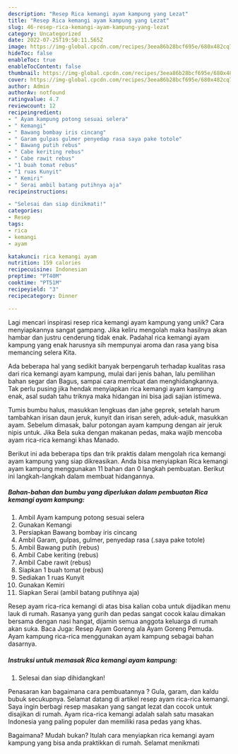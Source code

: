 ```yaml
---
description: "Resep Rica kemangi ayam kampung yang Lezat"
title: "Resep Rica kemangi ayam kampung yang Lezat"
slug: 46-resep-rica-kemangi-ayam-kampung-yang-lezat
category: Uncategorized
date: 2022-07-25T19:50:11.565Z
image: https://img-global.cpcdn.com/recipes/3eea86b28bcf695e/680x482cq70/rica-kemangi-ayam-kampung-foto-resep-utama.jpg
hideToc: false
enableToc: true
enableTocContent: false
thumbnail: https://img-global.cpcdn.com/recipes/3eea86b28bcf695e/680x482cq70/rica-kemangi-ayam-kampung-foto-resep-utama.jpg
cover: https://img-global.cpcdn.com/recipes/3eea86b28bcf695e/680x482cq70/rica-kemangi-ayam-kampung-foto-resep-utama.jpg
author: Admin
authorAv: notfound
ratingvalue: 4.7
reviewcount: 12
recipeingredient:
- " Ayam kampung potong sesuai selera"
- " Kemangi"
- " Bawang bombay iris cincang"
- " Garam gulpas gulmer penyedap rasa saya pake totole"
- " Bawang putih rebus"
- " Cabe keriting rebus"
- " Cabe rawit rebus"
- "1 buah tomat rebus"
- "1 ruas Kunyit"
- " Kemiri"
- " Serai ambil batang putihnya aja"
recipeinstructions:

- "Selesai dan siap dinikmati!"
categories:
- Resep
tags:
- rica
- kemangi
- ayam

katakunci: rica kemangi ayam 
nutrition: 159 calories
recipecuisine: Indonesian
preptime: "PT40M"
cooktime: "PT51M"
recipeyield: "3"
recipecategory: Dinner

---
```





Lagi mencari inspirasi resep rica kemangi ayam kampung yang unik? Cara menyiapkannya sangat gampang. Jika keliru mengolah maka hasilnya akan hambar dan justru cenderung tidak enak. Padahal rica kemangi ayam kampung yang enak harusnya sih mempunyai aroma dan rasa yang bisa memancing selera Kita.





Ada beberapa hal yang sedikit banyak berpengaruh terhadap kualitas rasa dari rica kemangi ayam kampung, mulai dari jenis bahan, lalu pemilihan bahan segar dan Bagus, sampai cara membuat dan menghidangkannya. Tak perlu pusing jika hendak menyiapkan rica kemangi ayam kampung enak,      asal sudah tahu triknya maka hidangan ini bisa jadi sajian istimewa.














Tumis bumbu halus, masukkan lengkuas dan jahe geprek, setelah harum tambahkan irisan daun jeruk, kunyit dan irisan sereh, aduk-aduk, masukkan ayam. Sebelum dimasak, balur potongan ayam kampung dengan air jeruk nipis untuk. Jika Bela suka dengan makanan pedas, maka wajib mencoba ayam rica-rica kemangi khas Manado.






Berikut ini ada beberapa tips dan trik praktis dalam mengolah rica kemangi ayam kampung yang siap dikreasikan. Anda bisa menyiapkan Rica kemangi ayam kampung menggunakan 11 bahan dan 0 langkah pembuatan. Berikut ini langkah-langkah dalam membuat hidangannya.

<!--inarticleads1-->

##### Bahan-bahan dan bumbu yang diperlukan dalam pembuatan Rica kemangi ayam kampung:

1. Ambil  Ayam kampung potong sesuai selera
1. Gunakan  Kemangi
1. Persiapkan  Bawang bombay iris cincang
1. Ambil  Garam, gulpas, gulmer, penyedap rasa (.saya pake totole)
1. Ambil  Bawang putih (rebus)
1. Ambil  Cabe keriting (rebus)
1. Ambil  Cabe rawit (rebus)
1. Siapkan 1 buah tomat (rebus)
1. Sediakan 1 ruas Kunyit
1. Gunakan  Kemiri
1. Siapkan  Serai (ambil batang putihnya aja)


Resep ayam rica-rica kemangi di atas bisa kalian coba untuk dijadikan menu lauk di rumah. Rasanya yang gurih dan pedas sangat cocok kalau dimakan bersama dengan nasi hangat, dijamin semua anggota keluarga di rumah akan suka. Baca Juga: Resep Ayam Goreng ala Ayam Goreng Pemuda. Ayam kampung rica-rica menggunakan ayam kampung sebagai bahan dasarnya. 

<!--inarticleads2-->

##### Instruksi untuk memasak Rica kemangi ayam kampung:


1. Selesai dan siap dihidangkan!

Penasaran kan bagaimana cara pembuatannya ? Gula, garam, dan kaldu bubuk secukupnya. Selamat datang di artikel resep ayam rica-rica kemangi. Saya ingin berbagi resep masakan yang sangat lezat dan cocok untuk disajikan di rumah. Ayam rica-rica kemangi adalah salah satu masakan Indonesia yang paling populer dan memiliki rasa pedas yang khas. 

Bagaimana? Mudah bukan? Itulah cara menyiapkan rica kemangi ayam kampung yang bisa anda praktikkan di rumah. Selamat menikmati
